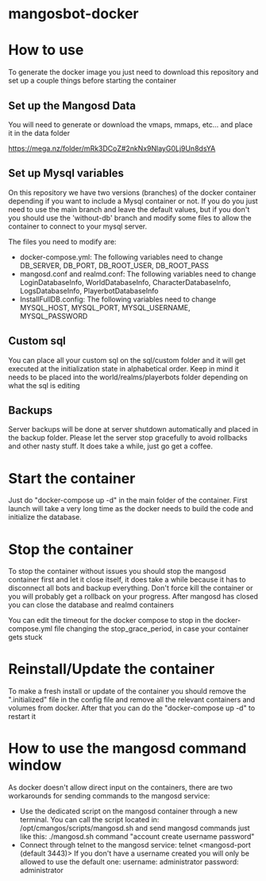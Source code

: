 # mangosbot-docker

# How to use
To generate the docker image you just need to download this repository and set up a couple things before starting the container

## Set up the Mangosd Data
You will need to generate or download the vmaps, mmaps, etc...  and place it in the data folder

https://mega.nz/folder/mRk3DCoZ#2nkNx9NlayG0Lj9Un8dsYA

## Set up Mysql variables
On this repository we have two versions (branches) of the docker container depending if you want to include a Mysql container or not. If you do you just need to use the main branch and leave the default values, but if you don't you should use the 'without-db' branch and modify some files to allow the container to connect to your mysql server.

The files you need to modify are:
- docker-compose.yml: The following variables need to change DB_SERVER, DB_PORT, DB_ROOT_USER, DB_ROOT_PASS
- mangosd.conf and realmd.conf: The following variables need to change LoginDatabaseInfo, WorldDatabaseInfo, CharacterDatabaseInfo, LogsDatabaseInfo, PlayerbotDatabaseInfo
- InstallFullDB.config: The following variables need to change MYSQL_HOST, MYSQL_PORT, MYSQL_USERNAME, MYSQL_PASSWORD

## Custom sql
You can place all your custom sql on the sql/custom folder and it will get executed at the initialization state in alphabetical order. Keep in mind it needs to be placed into the world/realms/playerbots folder depending on what the sql is editing

## Backups
Server backups will be done at server shutdown automatically and placed in the backup folder. Please let the server stop gracefully to avoid rollbacks and other nasty stuff. It does take a while, just go get a coffee.

# Start the container
Just do "docker-compose up -d" in the main folder of the container. First launch will take a very long time as the docker needs to build the code and initialize the database.

# Stop the container
To stop the container without issues you should stop the mangosd container first and let it close itself, it does take a while because it has to disconnect all bots and backup everything. Don't force kill the container or you will probably get a rollback on your progress. After mangosd has closed you can close the database and realmd containers

You can edit the timeout for the docker compose to stop in the docker-compose.yml file changing the stop_grace_period, in case your container gets stuck

# Reinstall/Update the container
To make a fresh install or update of the container you should remove the ".initialized" file in the config file and remove all the relevant containers and volumes from docker. After that you can do the "docker-compose up -d" to restart it

# How to use the mangosd command window
As docker doesn't allow direct input on the containers, there are two workarounds for sending commands to the mangosd service:

- Use the dedicated script on the mangosd container through a new terminal. You can call the script located in: /opt/cmangos/scripts/mangosd.sh and send mangosd commands just like this: ./mangosd.sh command "account create username password"
- Connect through telnet to the mangosd service: telnet <docker-ip> <mangosd-port (default 3443)> If you don't have a username created you will only be allowed to use the default one: username: administrator password: administrator
